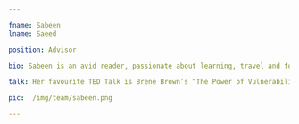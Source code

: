 ```yaml
---

fname: Sabeen
lname: Saeed

position: Advisor

bio: Sabeen is an avid reader, passionate about learning, travel and food (who isn’t?!). She can be found wandering the streets of Toronto in search of the perfect French macaron. By day, she is part of Toronto’s fast-paced financial industry. She also enjoys discovering new restaurants and checking out local events.

talk: Her favourite TED Talk is Brené Brown’s “The Power of Vulnerability”.

pic:  /img/team/sabeen.png

---
```


